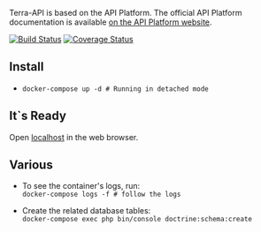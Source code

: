 Terra-API is based on the API Platform.
The official API Platform documentation is available [on the API Platform website](https://api-platform.com).

[![Build Status](https://travis-ci.org/m1305/terra-api.svg?branch=master)](https://travis-ci.org/m1305/terra-api)
[![Coverage Status](https://coveralls.io/repos/github/m1305/terra-api/badge.svg?branch=master)](https://coveralls.io/github/m1305/terra-api?branch=master)

Install
-------

* `docker-compose up -d # Running in detached mode`

It`s Ready
-------

Open [localhost](https://localhost) in the web browser.

Various
-------
* To see the container's logs, run:<br>
`docker-compose logs -f # follow the logs`

* Create the related database tables:<br>
`docker-compose exec php bin/console doctrine:schema:create`